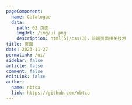 ```yaml
---
pageComponent:
  name: Catalogue
  data:
    path: 02.页面
    imgUrl: /img/ui.png
    description: html(5)/css(3)，前端页面相关技术
title: 页面
date: 2023-11-27
permalink: /ui/
sidebar: false
article: false
comment: false
editLink: false
author:
  name: nbtca
  link: https://github.com/nbtca
---
```

